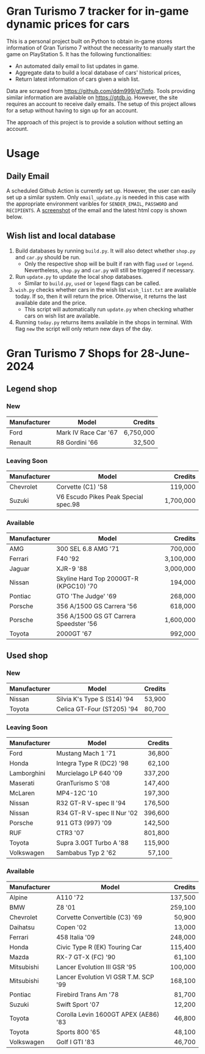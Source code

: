 # Gran Turismo 7 tracker for in-game dynamic prices for cars

This is a personal project built on Python to obtain in-game stores information of Gran Turismo 7 without the necessarity to manually start the game on PlayStation 5. It has the following functionalities:

- An automated daily email to list updates in game.
- Aggregate data to build a local database of cars' historical prices,
- Return latest information of cars given a wish list.

Data are scraped from https://github.com/ddm999/gt7info. Tools providing similar information are available on https://gtdb.io. However, the site requires an account to receive daily emails. The setup of this project allows for a setup without having to sign up for an account.

The approach of this project is to provide a solution without setting an account.

# Usage

## Daily Email

A scheduled Github Action is currently set up. However, the user can easily set up a similar system. Only `email_update.py` is needed in this case with the appropriate environment varibles for `SENDER_EMAIL`, `PASSWORD` and `RECIPIENTS`. A [screenshot](https://raw.githubusercontent.com/marcohoucheng/Gran-Turismo-7-Price-Tracker/main/data/email_screenshot.png) of the email and the latest html copy is shown below.

## Wish list and local database

1. Build databases by running `build.py`. It will also detect whether `shop.py` and `car.py` should be run.
    - Only the respective shop will be built if ran with flag `used` or `legend`. Nevertheless, `shop.py` and `car.py` will still be triggered if necessary.
2. Run `update.py` to update the local shop databases.
    - Similar to `build.py`, `used` or `legend` flags can be called.
3. `wish.py` checks whether cars in the wish list `wish_list.txt` are available today. If so, then it will return the price. Otherwise, it returns the last available date and the price.
    - This script will automatically run `update.py` when checking whather cars on wish list are available.
4. Running `today.py` returns items available in the shops in terminal. With flag `new` the script will only return new days of the day.


# Gran Turismo 7 Shops for 28-June-2024



## Legend shop

### New
 | Manufacturer | Model | Credits |
 | --- | --- | --: |
|Ford|Mark IV Race Car '67|6,750,000|
|Renault|R8 Gordini '66|32,500|

### Leaving Soon
 | Manufacturer | Model | Credits |
 | --- | --- | --: |
|Chevrolet|Corvette (C1) '58|119,000|
|Suzuki|V6 Escudo Pikes Peak Special spec.98|1,700,000|

### Available
 | Manufacturer | Model | Credits |
 | --- | --- | --: |
|AMG|300 SEL 6.8 AMG '71|700,000|
|Ferrari|F40 '92|3,100,000|
|Jaguar|XJR-9 '88|3,000,000|
|Nissan|Skyline Hard Top 2000GT-R (KPGC10) '70|194,000|
|Pontiac|GTO 'The Judge' '69|268,000|
|Porsche|356 A/1500 GS Carrera '56|618,000|
|Porsche|356 A/1500 GS GT Carrera Speedster '56|1,600,000|
|Toyota|2000GT '67|992,000|


## Used shop

### New
 | Manufacturer | Model | Credits |
 | --- | --- | --: |
|Nissan|Silvia K's Type S (S14) '94|53,900|
|Toyota|Celica GT-Four (ST205) '94|80,700|

### Leaving Soon
 | Manufacturer | Model | Credits |
 | --- | --- | --: |
|Ford|Mustang Mach 1 '71|36,800|
|Honda|Integra Type R (DC2) '98|62,100|
|Lamborghini|Murcielago LP 640 '09|337,200|
|Maserati|GranTurismo S '08|147,400|
|McLaren|MP4-12C '10|197,300|
|Nissan|R32 GT-R V-spec II '94|176,500|
|Nissan|R34 GT-R V-spec II Nur '02|396,600|
|Porsche|911 GT3 (997) '09|142,500|
|RUF|CTR3 '07|801,800|
|Toyota|Supra 3.0GT Turbo A '88|115,900|
|Volkswagen|Sambabus Typ 2 '62|57,100|

### Available
 | Manufacturer | Model | Credits |
 | --- | --- | --: |
|Alpine|A110 '72|137,500|
|BMW|Z8 '01|259,100|
|Chevrolet|Corvette Convertible (C3) '69|50,900|
|Daihatsu|Copen '02|13,000|
|Ferrari|458 Italia '09|248,000|
|Honda|Civic Type R (EK) Touring Car|115,400|
|Mazda|RX-7 GT-X (FC) '90|61,100|
|Mitsubishi|Lancer Evolution III GSR '95|100,000|
|Mitsubishi|Lancer Evolution VI GSR T.M. SCP '99|168,100|
|Pontiac|Firebird Trans Am '78|81,700|
|Suzuki|Swift Sport '07|12,200|
|Toyota|Corolla Levin 1600GT APEX (AE86) '83|46,800|
|Toyota|Sports 800 '65|48,100|
|Volkswagen|Golf I GTI '83|46,700|

